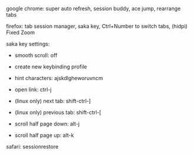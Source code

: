 google chrome: super auto refresh, session buddy, ace jump, rearrange tabs

firefox: tab session manager, saka key, Ctrl+Number to switch tabs, (hidpi) Fixed Zoom

saka key settings:

- smooth scroll: off

- create new keybinding profile

- hint characters: ajskdlgheworuvncm

- open link: ctrl-j

- (linux only) next tab: shift-ctrl-]

- (linux only) previous tab: shift-ctrl-[

- scroll half page down: alt-j

- scroll half page up: alt-k

safari: sessionrestore
